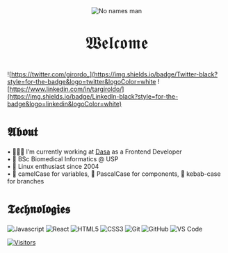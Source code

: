 <section align="center">
  <img src="https://media.giphy.com/media/P5wPrhzZDdeJW/giphy.gif" alt="No names man" />
  <p style= font-size:40px;>𝖂𝖊𝖑𝖈𝖔𝖒𝖊</p>
</section>

![https://twitter.com/girordo_](https://img.shields.io/badge/Twitter-black?style=for-the-badge&logo=twitter&logoColor=white
![https://www.linkedin.com/in/targiroldo/](https://img.shields.io/badge/LinkedIn-black?style=for-the-badge&logo=linkedin&logoColor=white)

# 𝕬𝖇𝖔𝖚𝖙

• 🧑🏻‍💻 I’m currently working at [Dasa](https://dasa.com.br/) as a Frontend Developer <br/>
• 🧬 BSc Biomedical Informatics @ USP <br/>
• 🐧 Linux enthusiast since 2004 <br/>
• 🐫 camelCase for variables, 🧮 PascalCase for components, 🥙 kebab-case for branches
<br/>

# 𝕿𝖊𝖈𝖍𝖓𝖔𝖑𝖔𝖌𝖎𝖊𝖘

![Javascript](https://img.shields.io/badge/Javascript-black?style=for-the-badge&logo=html5&logoColor=white)
![React](https://img.shields.io/badge/React-black?style=for-the-badge&logo=html5&logoColor=white)
![HTML5](https://img.shields.io/badge/HTML5-black?style=for-the-badge&logo=html5&logoColor=white)
![CSS3](https://img.shields.io/badge/CSS3-black?style=for-the-badge&logo=css3&logoColor=white)
![Git](https://img.shields.io/badge/-Git-black?style=for-the-badge&logo=git)
![GitHub](https://img.shields.io/badge/GitHub-100000?style=for-the-badge&logo=github&logoColor=white)
![VS Code](https://img.shields.io/badge/-VS%20Code-black?style=for-the-badge&logo=visual-studio-code)

[![Visitors](https://visitor-badge.glitch.me/badge?page_id=github/girordo)](https://github.com/girordo)
